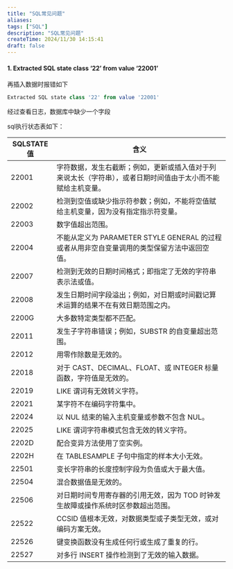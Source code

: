 ```yaml
---
title: "SQL常见问题"
aliases: 
tags: ["SQL"]
description: "SQL常见问题"
createTime: 2024/11/30 14:15:41
draft: false
---
```



#### 1. Extracted SQL state class ‘22’ from value ‘22001’

再插入数据时报错如下

```sql
Extracted SQL state class '22' from value '22001'
```

经过查看日志，数据库中缺少一个字段

sql执行状态表如下：

| **SQLSTATE 值** | **含义**                                                     |
| --------------- | ------------------------------------------------------------ |
| 22001           | 字符数据，发生右截断；例如，更新或插入值对于列来说太长（字符串），或者日期时间值由于太小而不能赋给主机变量。 |
| 22002           | 检测到空值或缺少指示符参数；例如，不能将空值赋给主机变量，因为没有指定指示符变量。 |
| 22003           | 数字值超出范围。                                             |
| 22004           | 不能从定义为 PARAMETER STYLE GENERAL 的过程或者从用非空自变量调用的类型保留方法中返回空值。 |
| 22007           | 检测到无效的日期时间格式；即指定了无效的字符串表示法或值。   |
| 22008           | 发生日期时间字段溢出；例如，对日期或时间戳记算术运算的结果不在有效日期范围之内。 |
| 2200G           | 大多数特定类型都不匹配。                                     |
| 22011           | 发生子字符串错误；例如，SUBSTR 的自变量超出范围。            |
| 22012           | 用零作除数是无效的。                                         |
| 22018           | 对于 CAST、DECIMAL、FLOAT、或 INTEGER 标量函数，字符值是无效的。 |
| 22019           | LIKE 谓词有无效转义字符。                                    |
| 22021           | 某字符不在编码字符集中。                                     |
| 22024           | 以 NUL 结束的输入主机变量或参数不包含 NUL。                  |
| 22025           | LIKE 谓词字符串模式包含无效的转义字符。                      |
| 2202D           | 配合变异方法使用了空实例。                                   |
| 2202H           | 在 TABLESAMPLE 子句中指定的样本大小无效。                    |
| 22501           | 变长字符串的长度控制字段为负值或大于最大值。                 |
| 22504           | 混合数据值是无效的。                                         |
| 22506           | 对日期时间专用寄存器的引用无效，因为 TOD 时钟发生故障或操作系统时区参数超出范围。 |
| 22522           | CCSID 值根本无效，对数据类型或子类型无效，或对编码方案无效。 |
| 22526           | 键变换函数没有生成任何行或生成了重复的行。                   |
| 22527           | 对多行 INSERT 操作检测到了无效的输入数据。                   |


